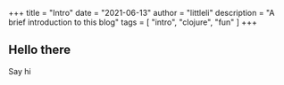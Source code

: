 +++
title = "Intro"
date = "2021-06-13"
author = "littleli"
description = "A brief introduction to this blog"
tags = [
    "intro",
    "clojure",
    "fun"
]
+++

## Hello there

Say hi
